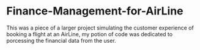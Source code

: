 # Finance-Management-for-AirLine
This was a piece of a larger project simulating the customer experience of booking a flight at an AirLine, my potion of code was dedicated to porcessing the financial data from the user.
